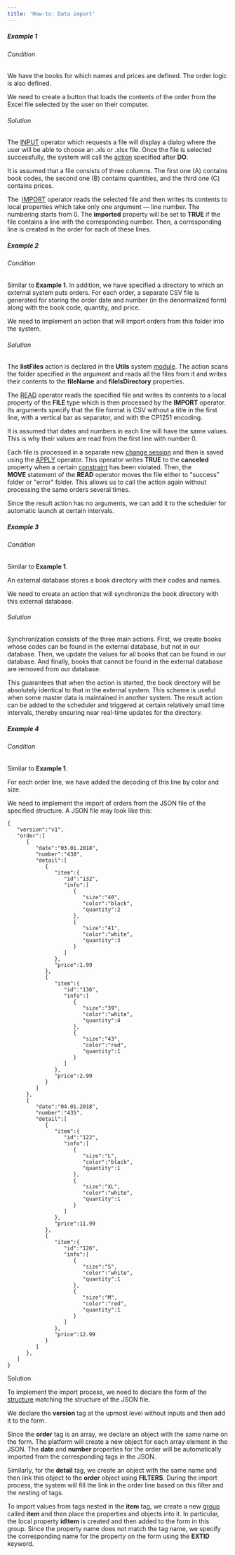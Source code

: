 ```yaml
---
title: 'How-to: Data import'
---
```


##### Example 1

###### Condition

We have the books for which names and prices are defined. The order logic is also defined.


We need to create a button that loads the contents of the order from the Excel file selected by the user on their computer.

###### Solution


The [INPUT](INPUT_operator.md) operator which requests a file will display a dialog where the user will be able to choose an .xls or .xlsx file. Once the file is selected successfully, the system will call the [action](Actions.md) specified after **DO**.

It is assumed that a file consists of three columns. The first one (A) contains book codes, the second one (B) contains quantities, and the third one (C) contains prices. 

The  [IMPORT](IMPORT_operator.md) operator reads the selected file and then writes its contents to local properties which take only one argument — line number. The numbering starts from 0. The **imported** property will be set to **TRUE** if the file contains a line with the corresponding number. Then, a corresponding line is created in the order for each of these lines.

##### Example 2

###### Condition

Similar to **Example 1**. In addition, we have specified a directory to which an external system puts orders. For each order, a separate CSV file is generated for storing the order date and number (in the denormalized form) along with the book code, quantity, and price.


We need to implement an action that will import orders from this folder into the system.

###### Solution


The **listFiles** action is declared in the **Utils** system [module](Modules.md). The action scans the folder specified in the argument and reads all the files from it and writes their contents to the **fileName** and **fileIsDirectory** properties.

The [READ](READ_operator.md) operator reads the specified file and writes its contents to a local property of the **FILE** type which is then processed by the **IMPORT** operator. Its arguments specify that the file format is CSV without a title in the first line, with a vertical bar as separator, and with the CP1251 encoding.

It is assumed that dates and numbers in each line will have the same values. This is why their values are read from the first line with number 0.

Each file is processed in a separate new [change session](Change_sessions.md) and then is saved using the [APPLY](APPLY_operator.md) operator. This operator writes **TRUE** to the **canceled** property when a certain [constraint](Constraints.md) has been violated. Then, the **MOVE** statement of the **READ** operator moves the file either to "success" folder or "error" folder. This allows us to call the action again without processing the same orders several times.

Since the result action has no arguments, we can add it to the scheduler for automatic launch at certain intervals.

##### Example 3

###### Condition

Similar to **Example 1**.

An external database stores a book directory with their codes and names.

We need to create an action that will synchronize the book directory with this external database.

###### Solution


Synchronization consists of the three main actions. First, we create books whose codes can be found in the external database, but not in our database. Then, we update the values for all books that can be found in our database. And finally, books that cannot be found in the external database are removed from our database.

This guarantees that when the action is started, the book directory will be absolutely identical to that in the external system. This scheme is useful when some master data is maintained in another system. The result action can be added to the scheduler and triggered at certain relatively small time intervals, thereby ensuring near real-time updates for the directory.

##### Example 4

###### Condition

Similar to **Example 1**.

For each order line, we have added the decoding of this line by color and size.


We need to implement the import of orders from the JSON file of the specified structure. A JSON file may look like this:

    {
       "version":"v1",
       "order":[
          {
             "date":"03.01.2018",
             "number":"430",
             "detail":[
                {
                   "item":{
                      "id":"132",
                      "info":[
                         {
                            "size":"40",
                            "color":"black",
                            "quantity":2
                         },
                         {
                            "size":"41",
                            "color":"white",
                            "quantity":3
                         }
                      ]
                   },
                   "price":1.99
                },
                {
                   "item":{
                      "id":"136",
                      "info":[
                         {
                            "size":"39",
                            "color":"white",
                            "quantity":4
                         },
                         {
                            "size":"43",
                            "color":"red",
                            "quantity":1
                         }
                      ]
                   },
                   "price":2.99
                }
             ]
          },
          {
             "date":"04.01.2018",
             "number":"435",
             "detail":[
                {
                   "item":{
                      "id":"122",
                      "info":[
                         {
                            "size":"L",
                            "color":"black",
                            "quantity":1
                         },
                         {
                            "size":"XL",
                            "color":"white",
                            "quantity":1
                         }
                      ]
                   },
                   "price":11.99
                },
                {
                   "item":{
                      "id":"126",
                      "info":[
                         {
                            "size":"S",
                            "color":"white",
                            "quantity":1
                         },
                         {
                            "size":"M",
                            "color":"red",
                            "quantity":1
                         }
                      ]
                   },
                   "price":12.99
                }
             ]
          },
       ]
    }

Solution


To implement the import process, we need to declare the form of the [structure](Structured_view.md) matching the structure of the JSON file.

We declare the **version** tag at the upmost level without inputs and then add it to the form.

Since the **order** tag is an array, we declare an object with the same name on the form. The platform will create a new object for each array element in the JSON. The **date** and **number** properties for the order will be automatically imported from the corresponding tags in the JSON.

Similarly, for the **detail** tag, we create an object with the same name and then link this object to the **order** object using **FILTERS**. During the import process, the system will fill the link in the order line based on this filter and the nesting of tags.

To import values from tags nested in the **item** tag, we create a new [group](Groups_of_properties_and_actions.md) called **item** and then place the properties and objects into it. In particular, the local property **idItem** is created and then added to the form in this group. Since the property name does not match the tag name, we specify the corresponding name for the property on the form using the **EXTID** keyword.
